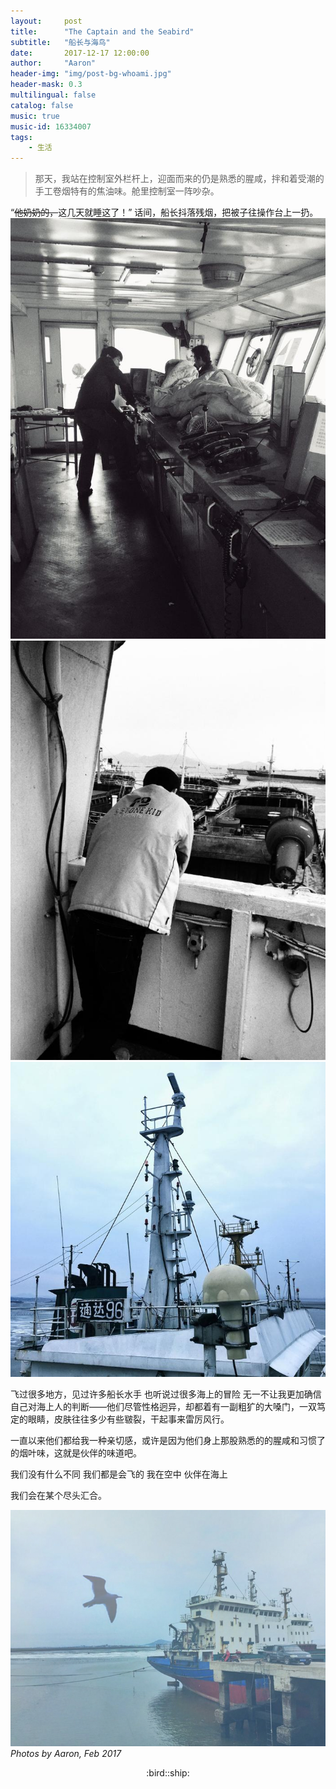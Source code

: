 ```yaml
---
layout:     post
title:      "The Captain and the Seabird"
subtitle:   "船长与海鸟"
date:       2017-12-17 12:00:00
author:     "Aaron"
header-img: "img/post-bg-whoami.jpg"
header-mask: 0.3
multilingual: false
catalog: false
music: true
music-id: 16334007
tags:
    - 生活
---
```


> 那天，我站在控制室外栏杆上，迎面而来的仍是熟悉的腥咸，拌和着受潮的手工卷烟特有的焦油味。舱里控制室一阵吵杂。

“~~他奶奶的，~~这几天就睡这了！”
话间，船长抖落残烟，把被子往操作台上一扔。
![](/img/in-post/2017-12-17-CaptainSeabird/captain.jpg)
![](/img/in-post/2017-12-17-CaptainSeabird/captain2.jpg)
![](/img/in-post/2017-12-17-CaptainSeabird/ship96.jpg)

飞过很多地方，见过许多船长水手
也听说过很多海上的冒险
无一不让我更加确信自己对海上人的判断——他们尽管性格迥异，却都着有一副粗犷的大嗓门，一双笃定的眼睛，皮肤往往多少有些皲裂，干起事来雷厉风行。

一直以来他们都给我一种亲切感，或许是因为他们身上那股熟悉的的腥咸和习惯了的烟叶味，这就是伙伴的味道吧。

我们没有什么不同
我们都是会飞的
我在空中
伙伴在海上

我们会在某个尽头汇合。

![](/img/in-post/2017-12-17-CaptainSeabird/SeabirdShip.jpg)
*Photos by Aaron, Feb 2017*


<center>:bird::ship:</center>
